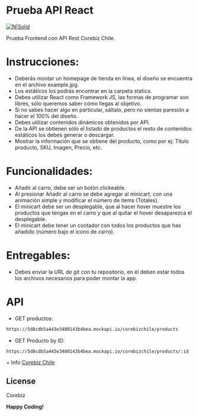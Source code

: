 # Prueba API React
[![N|Solid](https://mitocondria.cl/wp-content/uploads/2021/01/logo-corebiz-preto-cinza.png)](https://mitocondria.cl/corebiz-cl/)

Prueba Frontend con API Rest Corebiz Chile.

# Instrucciones:

  - Deberás montar un homepage de tienda en línea, el diseño se encuentra en el archivo example.jpg.
  - Los estáticos los podrás encontrar en la carpeta statics.
  - Debes utilizar React como Framework JS, las formas de programar son libres, sólo queremos saber cómo llegas al objetivo.
  - Si no sabes hacer algo en particular, sáltalo, pero no sientas paresión a hacer el 100% del diseño.
  - Debes utilizar contenidos dinámicos obtenidos por API.
  - De la API se obtienen sólo el listado de productos el resto de contenidos estáticos los debes generar o descargar.
  - Mostrar la información que se obtiene del producto, como por ej: Título producto, SKU, Imagen, Precio, etc.

# Funcionalidades:

  - Añadir al carro, debe ser un botón clickeable.
  - Al presionar Añadir al carro se debe agregar al minicart, con una animación simple y modificar el número de items (Totales).
  - El minicart debe ser un desplegable, que al hacer hover muestre los productos que tengas en el carro y que al quitar el hover desaparezca el desplegable.
  - El minicart debe tener un contador con todos los productos que has añadido (número bajo el icono de carro).

# Entregables:

  - Debes enviar la URL de git con tu repositorio, en él deben estar todos los archivos necesarios para poder montar la app.

# API

  - GET productos:
```sh
https://5d8cdb5a443e3400143b4bea.mockapi.io/corebizchile/products
```
  - GET Producto by ID:
```sh
https://5d8cdb5a443e3400143b4bea.mockapi.io/corebizchile/products/:id
```

\+ Info [Corebiz Chile](https://mitocondria.cl/corebiz-cl/)

License
----

Corebiz


**Happy Coding!**
